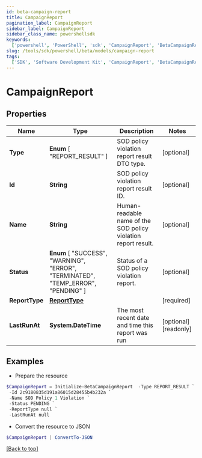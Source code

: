 ```yaml
---
id: beta-campaign-report
title: CampaignReport
pagination_label: CampaignReport
sidebar_label: CampaignReport
sidebar_class_name: powershellsdk
keywords:
  ['powershell', 'PowerShell', 'sdk', 'CampaignReport', 'BetaCampaignReport']
slug: /tools/sdk/powershell/beta/models/campaign-report
tags:
  ['SDK', 'Software Development Kit', 'CampaignReport', 'BetaCampaignReport']
---
```


# CampaignReport

## Properties

| Name | Type | Description | Notes |
| --- | --- | --- | --- |
| **Type** | **Enum** [ "REPORT_RESULT" ] | SOD policy violation report result DTO type. | [optional] |
| **Id** | **String** | SOD policy violation report result ID. | [optional] |
| **Name** | **String** | Human-readable name of the SOD policy violation report result. | [optional] |
| **Status** | **Enum** [ "SUCCESS", "WARNING", "ERROR", "TERMINATED", "TEMP_ERROR", "PENDING" ] | Status of a SOD policy violation report. | [optional] |
| **ReportType** | [**ReportType**](report-type) |  | [required] |
| **LastRunAt** | **System.DateTime** | The most recent date and time this report was run | [optional] [readonly] |

## Examples

- Prepare the resource

```powershell
$CampaignReport = Initialize-BetaCampaignReport  -Type REPORT_RESULT `
 -Id 2c9180835d191a86015d28455b4b232a `
 -Name SOD Policy 1 Violation `
 -Status PENDING `
 -ReportType null `
 -LastRunAt null
```

- Convert the resource to JSON

```powershell
$CampaignReport | ConvertTo-JSON
```

[[Back to top]](#)

